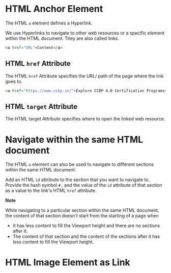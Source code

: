 # HTML Anchor Element

The HTML `a` element defines a Hyperlink.

We use Hyperlinks to navigate to other web resources or a specific element within the HTML document. They are also called links.

```HTML
<a href="URL">Content</a>
```

## HTML `href` Attribute

The HTML `href` Attribute specifies the URL/ path of the page where the link goes to.

```HTML
<a href="https://www.ccbp.in/">Explore CCBP 4.0 Certification Programs</a>
```

## HTML `target` Attribute

The HTML target Attribute specifies where to open the linked web resource.

# Navigate within the same HTML document

The HTML `a` element can also be used to navigate to different sections within the same HTML document.

Add an HTML `id` attribute to the section that you want to navigate to. Provide the hash symbol `#,` and the value of the `id` attribute of that section as a value to the link's HTML `href` attribute.

<b>Note</b>

While navigating to a particular section within the same HTML document, the content of that section doesn't start from the starting of a page when

- It has less content to fill the Viewport height and there are no sections after it.
- The content of that section and the content of the sections after it has less content to fill the Viewport height.

# HTML Image Element as Link

